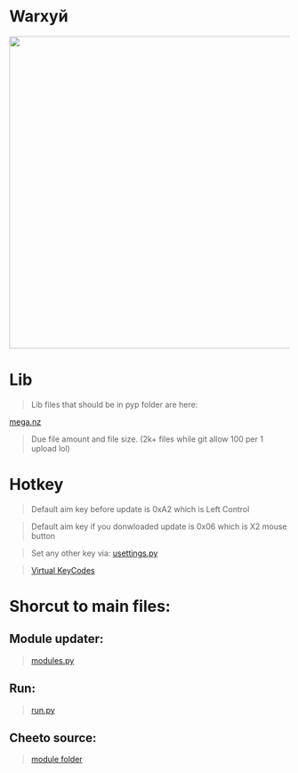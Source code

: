 


# Warхуй
 <p align="left">
  <img width="1200" height="561" src="https://i.imgur.com/tELnpMR.jpg">
</p>


# Lib
> Lib files that should be in pyp folder are here:

[mega.nz](https://mega.nz/file/zyJWCT7R#qFAG12bi7s7GgLlG9gVcVPQqo4IR6rTdmj43-f_b0rU)

> Due file amount and file size. (2k+ files while git allow 100 per 1 upload lol)

# Hotkey

> Default aim key before update is 0xA2	which is Left Control

> Default aim key if you donwloaded update is 0x06 which is X2 mouse button

> Set any other key via: [usettings.py](https://github.com/KayleMine/wor-tortle/blob/main/pyp/module/usettings.py)

> [Virtual KeyCodes](https://learn.microsoft.com/en-us/windows/win32/inputdev/virtual-key-codes)

# Shorcut to main files:
## Module updater:
> [modules.py](https://github.com/KayleMine/wor-tortle/blob/main/pyp/modules.py)

## Run:
> [run.py](https://github.com/KayleMine/wor-tortle/blob/main/pyp/run.py)

## Cheeto source:
> [module folder](https://github.com/KayleMine/wor-tortle/tree/main/pyp/module)
